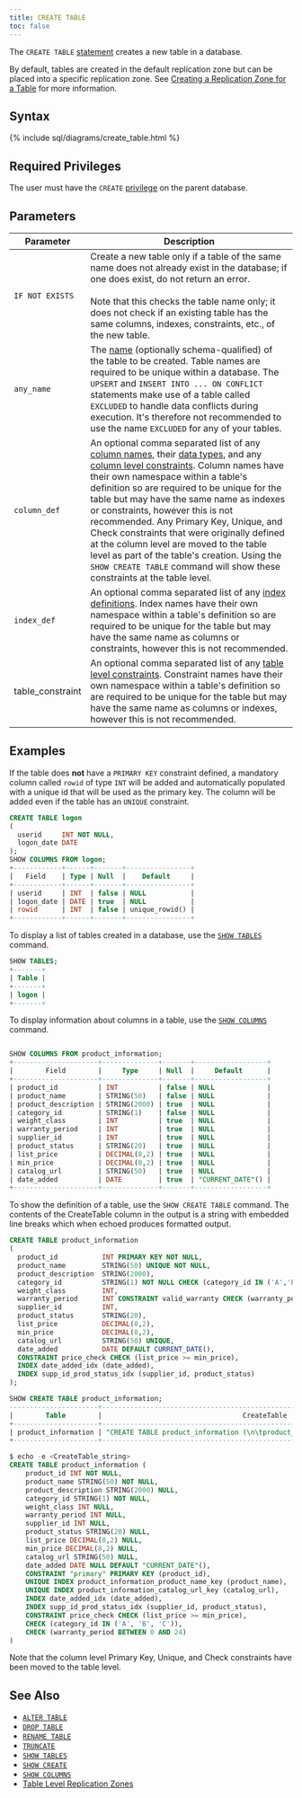 ```yaml
---
title: CREATE TABLE
toc: false
---
```


The `CREATE TABLE` [statement](sql-statements.html) creates a new table in a database.

By default, tables are created in the default replication zone but can be placed into a specific replication zone. See [Creating a Replication Zone for a Table](configure-replication-zones.html#create-a-replication-zone-for-a-table) for more information.

<div id="toc"></div>

## Syntax

{% include sql/diagrams/create_table.html %}

## Required Privileges

The user must have the `CREATE` [privilege](privileges.html) on the parent database. 

## Parameters

Parameter | Description
----------|------------
`IF NOT EXISTS` | Create a new table only if a table of the same name does not already exist in the database; if one does exist, do not return an error.<br><br>Note that this checks the table name only; it does not check if an existing table has the same columns, indexes, constraints, etc., of the new table. 
`any_name` | The [name](data-definition.html#identifiers) (optionally schema-qualified) of the table to be created. Table names are required to be unique within a database. The `UPSERT` and `INSERT INTO ... ON CONFLICT` statements make use of a table called `EXCLUDED` to handle data conflicts during execution. It's therefore not recommended to use the name `EXCLUDED` for any of your tables.
`column_def` | An optional comma separated list of any [column names](data-definition.html#identifiers), their [data types](data-types.html), and any [column level constraints](data-definition.html#column-level-constraints). Column names have their own namespace within a table's definition so are required to be unique for the table but may have the same name as indexes or constraints, however this is not recommended. Any  Primary Key, Unique, and Check constraints that were originally defined at the column level are moved to the table level as part of the table's creation. Using the `SHOW CREATE TABLE` command will show these constraints at the table level.
`index_def` | An optional comma separated list of any [index definitions](data-definition.html#indexes). Index names have their own namespace within a table's definition so are required to be unique for the table but may have the same name as columns or constraints, however this is not recommended.
table_constraint | An optional comma separated list of any [table level constraints](data-definition.html#table-level-constraints). Constraint names have their own namespace within a table's definition so are required to be unique for the table but may have the same name as columns or indexes, however this is not recommended.


## Examples

If the table does **not** have a `PRIMARY KEY` constraint defined, a mandatory column called `rowid` of type `INT` will be added and automatically populated with a unique id that will be used as the primary key. The column will be added even if the table has an `UNIQUE` constraint.

~~~sql
CREATE TABLE logon
(
  userid     INT NOT NULL,
  logon_date DATE
);
SHOW COLUMNS FROM logon;
+------------+------+-------+----------------+
|   Field    | Type | Null  |    Default     |
+------------+------+-------+----------------+
| userid     | INT  | false | NULL           |
| logon_date | DATE | true  | NULL           |
| rowid      | INT  | false | unique_rowid() |
+------------+------+-------+----------------+
~~~

To display a list of tables created in a database, use the [`SHOW TABLES`](show-tables.html) command.

~~~sql
SHOW TABLES;
+-------+
| Table |
+-------+
| logon |
+-------+
~~~

To display information about columns in a table, use the [`SHOW COLUMNS`](show-columns.html) command.

~~~sql

SHOW COLUMNS FROM product_information;
+---------------------+--------------+-------+------------------+
|        Field        |     Type     | Null  |     Default      |
+---------------------+--------------+-------+------------------+
| product_id          | INT          | false | NULL             |
| product_name        | STRING(50)   | false | NULL             |
| product_description | STRING(2000) | true  | NULL             |
| category_id         | STRING(1)    | false | NULL             |
| weight_class        | INT          | true  | NULL             |
| warranty_period     | INT          | true  | NULL             |
| supplier_id         | INT          | true  | NULL             |
| product_status      | STRING(20)   | true  | NULL             |
| list_price          | DECIMAL(8,2) | true  | NULL             |
| min_price           | DECIMAL(8,2) | true  | NULL             |
| catalog_url         | STRING(50)   | true  | NULL             |
| date_added          | DATE         | true  | "CURRENT_DATE"() |
+---------------------+--------------+-------+------------------+
~~~

To show the definition of a table, use the `SHOW CREATE TABLE` command. The contents of the CreateTable column in the output is a string with embedded line breaks which when echoed produces formatted output. 

~~~sql
CREATE TABLE product_information
(
  product_id           INT PRIMARY KEY NOT NULL,
  product_name         STRING(50) UNIQUE NOT NULL,
  product_description  STRING(2000),
  category_id          STRING(1) NOT NULL CHECK (category_id IN ('A','B','C')),
  weight_class         INT,
  warranty_period      INT CONSTRAINT valid_warranty CHECK (warranty_period BETWEEN 0 AND 24),
  supplier_id          INT,
  product_status       STRING(20),
  list_price           DECIMAL(8,2),
  min_price            DECIMAL(8,2),
  catalog_url          STRING(50) UNIQUE,
  date_added           DATE DEFAULT CURRENT_DATE(),
  CONSTRAINT price_check CHECK (list_price >= min_price),
  INDEX date_added_idx (date_added),
  INDEX supp_id_prod_status_idx (supplier_id, product_status)
);

SHOW CREATE TABLE product_information;
----------------------+-----------------------------------------------------------------------------------+
|        Table        |                                   CreateTable                                     |
+---------------------+-----------------------------------------------------------------------------------+
| product_information | "CREATE TABLE product_information (\n\tproduct_id INT NOT NULL,\n\tproduct_name STRING(50) NOT NULL,\n\tproduct_description STRING(2000) NULL,\n\tcategory_id STRING(1) NOT NULL,\n\tweight_class INT NULL,\n\twarranty_period INT NULL,\n\tsupplier_id INT NULL,\n\tproduct_status STRING(20) NULL,\n\tlist_price DECIMAL(8,2) NULL,\n\tmin_price DECIMAL(8,2) NULL,\n\tcatalog_url STRING(50) NULL,\n\tdate_added DATE NULL DEFAULT \"CURRENT_DATE\"(),\n\tCONSTRAINT \"primary\" PRIMARY KEY (product_id),\n\tUNIQUE INDEX product_information_product_name_key (product_name),\n\tUNIQUE INDEX product_information_catalog_url_key (catalog_url),\n\tINDEX date_added_idx (date_added),\n\tINDEX supp_id_prod_status_idx (supplier_id, product_status),\n\tCONSTRAINT price_check CHECK (list_price >= min_price),\n\tCHECK (category_id IN ('A', 'B', 'C')),\n\tCHECK (warranty_period BETWEEN 0 AND 24)\n)" |
+---------------------+-----------------------------------------------------------------------------------+
~~~

~~~sql
$ echo -e <CreateTable_string>
CREATE TABLE product_information (
	product_id INT NOT NULL,
	product_name STRING(50) NOT NULL,
	product_description STRING(2000) NULL,
	category_id STRING(1) NOT NULL,
	weight_class INT NULL,
	warranty_period INT NULL,
	supplier_id INT NULL,
	product_status STRING(20) NULL,
	list_price DECIMAL(8,2) NULL,
	min_price DECIMAL(8,2) NULL,
	catalog_url STRING(50) NULL,
	date_added DATE NULL DEFAULT "CURRENT_DATE"(),
	CONSTRAINT "primary" PRIMARY KEY (product_id),
	UNIQUE INDEX product_information_product_name_key (product_name),
	UNIQUE INDEX product_information_catalog_url_key (catalog_url),
	INDEX date_added_idx (date_added),
	INDEX supp_id_prod_status_idx (supplier_id, product_status),
	CONSTRAINT price_check CHECK (list_price >= min_price),
	CHECK (category_id IN ('A', 'B', 'C')),
	CHECK (warranty_period BETWEEN 0 AND 24)
)
~~~
Note that the column level Primary Key, Unique, and Check constraints have been moved to the table level.

## See Also

- [`ALTER TABLE`](alter-table.html)
- [`DROP TABLE`](drop-table.html)
- [`RENAME TABLE`](rename-table.html)
- [`TRUNCATE`](truncate.html)
- [`SHOW TABLES`](show-tables.html)
- [`SHOW CREATE`]()
- [`SHOW COLUMNS`](show-columns.html)
- [Table Level Replication Zones](configure-replication-zones.html#create-a-replication-zone-for-a-table)